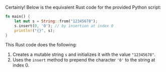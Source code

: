  Certainly! Below is the equivalent Rust code for the provided Python script:

```rust
fn main() {
    let mut s = String::from("12345678");
    s.insert(0, '0'); // by insertion at index 0
    println!("{}", s);
}
```

This Rust code does the following:
1. Creates a mutable string `s` and initializes it with the value `"12345678"`.
2. Uses the `insert` method to prepend the character `'0'` to the string at index 0.

